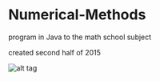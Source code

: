 # Numerical-Methods
program in Java to the math school subject

created second half of 2015

![alt tag](https://github.com/schrek1/Hra-had/blob/master/pic1.png?raw=true)
